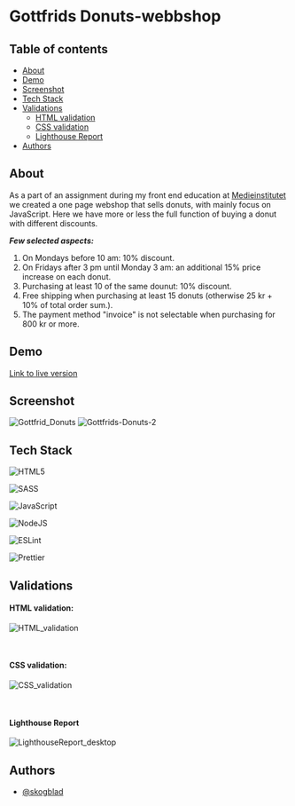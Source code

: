 
# Gottfrids Donuts-webbshop

## Table of contents

- [About](#About)
- [Demo](#Demo)
- [Screenshot](#Screenshot)
- [Tech Stack](#Tech-Stack)
- [Validations](#Validations)
  - [HTML validation](#HTML-validation)
  - [CSS validation](#CSS-validation)
  - [Lighthouse Report](#Lighthouse-Report)
- [Authors](#Authors) 

## About

As a part of an assignment during my front end education at [Medieinstitutet](https://github.com/medieinstitutet) we created a one page webshop that sells donuts, with mainly focus on JavaScript. Here we have more or less the full function of buying a donut with different discounts. 

***Few selected aspects:***
1. On Mondays before 10 am: 10% discount.
2. On Fridays after 3 pm until Monday 3 am: an additional 15% price increase on each donut.
3. Purchasing at least 10 of the same dounut: 10% discount.
4. Free shipping when purchasing at least 15 donuts (otherwise 25 kr + 10% of total order sum.).
5. The payment method "invoice" is not selectable when purchasing for 800 kr or more.

## Demo

[Link to live version](https://skogblad.github.io/Gottfrids-Donuts-webbshop/)

## Screenshot

![Gottfrid_Donuts](https://github.com/user-attachments/assets/b3bb0713-d2a5-4449-93a0-f247e4c87a35)
![Gottfrids-Donuts-2](https://github.com/user-attachments/assets/f14f50be-8614-4d9d-809f-661c3a89935e)

## Tech Stack

![HTML5](https://img.shields.io/badge/html5-%23E34F26.svg?style=for-the-badge&logo=html5&logoColor=white)

![SASS](https://img.shields.io/badge/SASS-hotpink.svg?style=for-the-badge&logo=SASS&logoColor=white)

![JavaScript](https://img.shields.io/badge/JavaScript-323330?style=for-the-badge&logo=javascript&logoColor=F7DF1)

![NodeJS](https://img.shields.io/badge/node.js-6DA55F?style=for-the-badge&logo=node.js&logoColor=white)

![ESLint](https://img.shields.io/badge/ESLint-4B3263?style=for-the-badge&logo=eslint&logoColor=white)

![Prettier](https://img.shields.io/badge/prettier-%23F7B93E.svg?style=for-the-badge&logo=prettier&logoColor=black)

## Validations

#### HTML validation:
![HTML_validation](https://github.com/user-attachments/assets/458b16cd-6c06-4c56-8abb-0084a41e811b)

<br>

#### CSS validation:
![CSS_validation](https://github.com/user-attachments/assets/ec1aa608-d0bc-413f-a4d7-fdc34f3a56f3)


<br>

#### Lighthouse Report
![LighthouseReport_desktop](https://github.com/user-attachments/assets/74fbc297-8de2-496e-a45c-eab7519384a6)


## Authors

- [@skogblad](https://www.github.com/skogblad)


